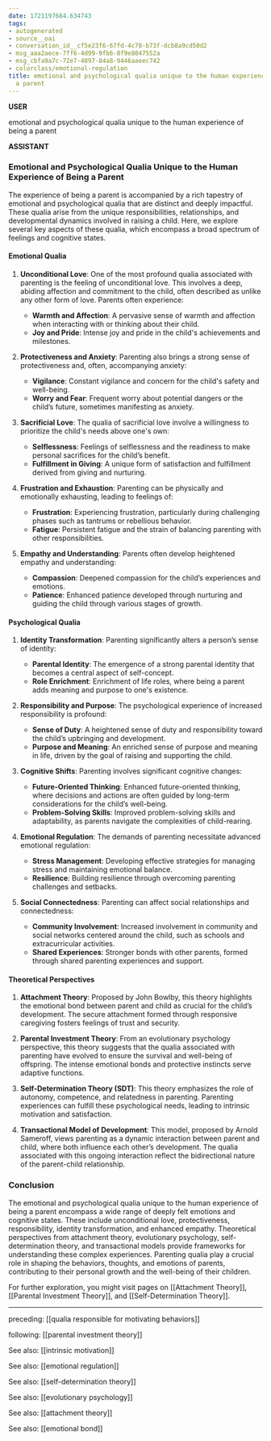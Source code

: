 ```yaml
---
date: 1721197684.634743
tags:
- autogenerated
- source__oai
- conversation_id__cf5e23f6-67fd-4c78-b73f-dcb8a9cd50d2
- msg_aaa2aece-7ff6-4d99-9fb6-8f9e8047552a
- msg_cbfa9a7c-72e7-4897-84a8-9446aaeec742
- colorclass/emotional-regulation
title: emotional and psychological qualia unique to the human experience of being
  a parent
---
```


**USER**

emotional and psychological qualia unique to the human experience of being a parent


**ASSISTANT**

### Emotional and Psychological Qualia Unique to the Human Experience of Being a Parent

The experience of being a parent is accompanied by a rich tapestry of emotional and psychological qualia that are distinct and deeply impactful. These qualia arise from the unique responsibilities, relationships, and developmental dynamics involved in raising a child. Here, we explore several key aspects of these qualia, which encompass a broad spectrum of feelings and cognitive states.

#### Emotional Qualia

1. **Unconditional Love**: One of the most profound qualia associated with parenting is the feeling of unconditional love. This involves a deep, abiding affection and commitment to the child, often described as unlike any other form of love. Parents often experience:
   - **Warmth and Affection**: A pervasive sense of warmth and affection when interacting with or thinking about their child.
   - **Joy and Pride**: Intense joy and pride in the child's achievements and milestones.

2. **Protectiveness and Anxiety**: Parenting also brings a strong sense of protectiveness and, often, accompanying anxiety:
   - **Vigilance**: Constant vigilance and concern for the child's safety and well-being.
   - **Worry and Fear**: Frequent worry about potential dangers or the child’s future, sometimes manifesting as anxiety.

3. **Sacrificial Love**: The qualia of sacrificial love involve a willingness to prioritize the child's needs above one's own:
   - **Selflessness**: Feelings of selflessness and the readiness to make personal sacrifices for the child’s benefit.
   - **Fulfillment in Giving**: A unique form of satisfaction and fulfillment derived from giving and nurturing.

4. **Frustration and Exhaustion**: Parenting can be physically and emotionally exhausting, leading to feelings of:
   - **Frustration**: Experiencing frustration, particularly during challenging phases such as tantrums or rebellious behavior.
   - **Fatigue**: Persistent fatigue and the strain of balancing parenting with other responsibilities.

5. **Empathy and Understanding**: Parents often develop heightened empathy and understanding:
   - **Compassion**: Deepened compassion for the child’s experiences and emotions.
   - **Patience**: Enhanced patience developed through nurturing and guiding the child through various stages of growth.

#### Psychological Qualia

1. **Identity Transformation**: Parenting significantly alters a person’s sense of identity:
   - **Parental Identity**: The emergence of a strong parental identity that becomes a central aspect of self-concept.
   - **Role Enrichment**: Enrichment of life roles, where being a parent adds meaning and purpose to one's existence.

2. **Responsibility and Purpose**: The psychological experience of increased responsibility is profound:
   - **Sense of Duty**: A heightened sense of duty and responsibility toward the child’s upbringing and development.
   - **Purpose and Meaning**: An enriched sense of purpose and meaning in life, driven by the goal of raising and supporting the child.

3. **Cognitive Shifts**: Parenting involves significant cognitive changes:
   - **Future-Oriented Thinking**: Enhanced future-oriented thinking, where decisions and actions are often guided by long-term considerations for the child’s well-being.
   - **Problem-Solving Skills**: Improved problem-solving skills and adaptability, as parents navigate the complexities of child-rearing.

4. **Emotional Regulation**: The demands of parenting necessitate advanced emotional regulation:
   - **Stress Management**: Developing effective strategies for managing stress and maintaining emotional balance.
   - **Resilience**: Building resilience through overcoming parenting challenges and setbacks.

5. **Social Connectedness**: Parenting can affect social relationships and connectedness:
   - **Community Involvement**: Increased involvement in community and social networks centered around the child, such as schools and extracurricular activities.
   - **Shared Experiences**: Stronger bonds with other parents, formed through shared parenting experiences and support.

#### Theoretical Perspectives

1. **Attachment Theory**: Proposed by John Bowlby, this theory highlights the emotional bond between parent and child as crucial for the child’s development. The secure attachment formed through responsive caregiving fosters feelings of trust and security.

2. **Parental Investment Theory**: From an evolutionary psychology perspective, this theory suggests that the qualia associated with parenting have evolved to ensure the survival and well-being of offspring. The intense emotional bonds and protective instincts serve adaptive functions.

3. **Self-Determination Theory (SDT)**: This theory emphasizes the role of autonomy, competence, and relatedness in parenting. Parenting experiences can fulfill these psychological needs, leading to intrinsic motivation and satisfaction.

4. **Transactional Model of Development**: This model, proposed by Arnold Sameroff, views parenting as a dynamic interaction between parent and child, where both influence each other’s development. The qualia associated with this ongoing interaction reflect the bidirectional nature of the parent-child relationship.

### Conclusion

The emotional and psychological qualia unique to the human experience of being a parent encompass a wide range of deeply felt emotions and cognitive states. These include unconditional love, protectiveness, responsibility, identity transformation, and enhanced empathy. Theoretical perspectives from attachment theory, evolutionary psychology, self-determination theory, and transactional models provide frameworks for understanding these complex experiences. Parenting qualia play a crucial role in shaping the behaviors, thoughts, and emotions of parents, contributing to their personal growth and the well-being of their children.

For further exploration, you might visit pages on [[Attachment Theory]], [[Parental Investment Theory]], and [[Self-Determination Theory]].


---

preceding: [[qualia responsible for motivating behaviors]]  


following: [[parental investment theory]]

See also: [[intrinsic motivation]]


See also: [[emotional regulation]]


See also: [[self-determination theory]]


See also: [[evolutionary psychology]]


See also: [[attachment theory]]


See also: [[emotional bond]]